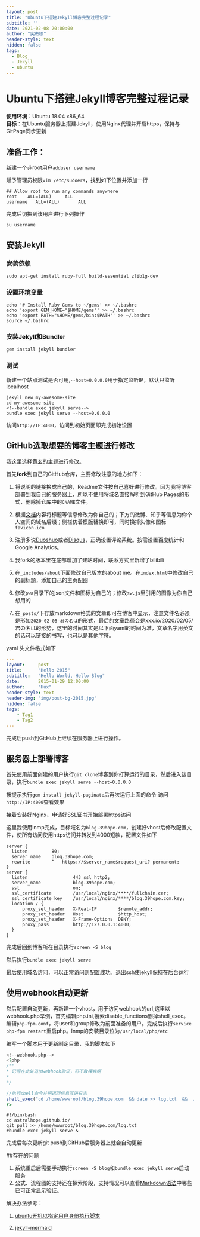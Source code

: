 ```yaml
---
layout: post
title: "Ubuntu下搭建Jekyll博客完整过程记录"
subtitle: ''
date: 2021-02-08 20:00:00
author: "突击核"
header-style: text
hidden: false
tags:
  - Blog
  - Jekyll
  - ubuntu
---
```

# Ubuntu下搭建Jekyll博客完整过程记录
**使用环境**：Ubuntu 18.04 x86_64   
**目标**：在Ubuntu服务器上搭建Jekyll，使用Nginx代理并开启https，保持与GitPage同步更新    
## 准备工作：

新建一个非root用户`adduser username`

赋予管理员权限`vim /etc/sudoers`，找到如下位置并添加一行
```shell
## Allow root to run any commands anywhere
root    ALL=(ALL)     ALL
username   ALL=(ALL)       ALL
```
完成后切换到该用户进行下列操作
```shell
su username
```
## 安装Jekyll
### 安装依赖
```shell
sudo apt-get install ruby-full build-essential zlib1g-dev
```
### 设置环境变量
```shell
echo '# Install Ruby Gems to ~/gems' >> ~/.bashrc
echo 'export GEM_HOME="$HOME/gems"' >> ~/.bashrc
echo 'export PATH="$HOME/gems/bin:$PATH"' >> ~/.bashrc
source ~/.bashrc
```
### 安装Jekyll和Bundler
```
gem install jekyll bundler
```
### 测试
新建一个站点测试是否可用,`--host=0.0.0.0`用于指定监听IP，默认只监听localhost
```shell
jekyll new my-awesome-site
cd my-awesome-site
<!--bundle exec jekyll serve-->
bundle exec jekyll serve --host=0.0.0.0
```

访问`http://IP:4000`，访问到初始页面即完成初始设置
## GitHub选取想要的博客主题进行修改
我这里选择[黄玄](https://github.com/Huxpro/huxpro.github.io)的主题进行修改。

首先**fork**到自己的GitHub仓库，主要修改注意的地方如下：

1. 将说明的链接换成自己的，Readme文件按自己喜好进行修改。因为我将博客部署到我自己的服务器上，所以不使用将域名直接解析到GitHub Pages的形式，删除掉仓库中的`CNAME`文件。

2. 根据[文档](https://github.com/Huxpro/huxpro.github.io/blob/master/_doc/README.zh.md)内容将标题等信息修改为你自己的；下方的微博、知乎等信息为你个人空间的域名后缀；侧栏仿着模版替换即可，同时换掉头像和图标`favicon.ico`

3. 注册多说[Duoshuo](http://duoshuo.com)或者[Disqus](http://disqus.com)，正确设置评论系统。按需设置百度统计和Google Analytics。

4. 我fork的版本里在底部增加了建站时间，联系方式里新增了bilibili

5. 在`_includes/about`下面修改自己版本的about me。在`index.html`中修改自己的副标题，添加自己的主页配图

6. 修改`pwa`目录下的json文件和图标为自己的；修改`sw.js`里引用的图像为你自己想用的

7. 在`_posts/`下存放markdown格式的文章即可在博客中显示，注意文件名必须是形如`2020-02-05-君の名は`的形式，最后的文章路径会是xxx.io/2020/02/05/君の名は的形势，这里的时间其实是以下面yaml的时间为准，文章名字用英文的话可以链接的书写，也可以是其他字符。

yaml 头文件格式如下

```yaml
---
layout:     post
title:      "Hello 2015"
subtitle:   "Hello World, Hello Blog"
date:       2015-01-29 12:00:00
author:     "Hux"
header-style: text
header-img: "img/post-bg-2015.jpg"
hidden: false
tags:
    - Tag1
    - Tag2
---
```

完成后push到GitHub上继续在服务器上进行操作。
## 服务器上部署博客
首先使用前面创建的用户执行`git clone`博客到你打算运行的目录，然后进入该目录，执行`bundle exec jekyll serve --host=0.0.0.0`

按提示执行`gem install jekyll-paginate`后再次运行上面的命令
访问`http://IP:4000`查看效果

接着安装好Nginx、申请好SSL证书开始部署https访问

这里我使用lnmp完成，目标域名为`blog.39hope.com`，创建好vhost后修改配置文件，使所有访问使用https访问并转发到4000短款，配置文件如下

```
server {
  listen         80;
  server_name    blog.39hope.com;
  rewrite        ^   https://$server_name$request_uri? permanent;
}
server {  
  listen                 443 ssl http2;
  server_name            blog.39hope.com;
  ssl                    on;
  ssl_certificate        /usr/local/nginx/****/fullchain.cer;
  ssl_certificate_key    /usr/local/nginx/****/blog.39hope.com.key;
  location / {
      proxy_set_header   X-Real-IP        $remote_addr;
      proxy_set_header   Host             $http_host;
      proxy_set_header   X-Frame-Options  DENY;
      proxy_pass         http://127.0.0.1:4000;
  }
}
```
完成后回到博客所在目录执行`screen -S blog`

然后执行`bundle exec jekyll serve`

最后使用域名访问，可以正常访问则配置成功。退出ssh使jekyll保持在后台运行
## 使用webhook自动更新
然后配置自动更新，再新建一个vhost，用于访问webhook的url,这里以webhook.php举例，首先编辑php.ini,搜索disable_functions删掉shell_exec。编辑`php-fpm.conf`，将user和group修改为前面准备的用户。完成后执行`service php-fpm restart`重启php。lnmp的安装目录位为`/usr/local/php/etc`

编写一个脚本用于更新制定目录，我的脚本如下

```php
<!--webhook.php-->
<?php
/**
* 记得在此处追加webhook验证，可不敢裸奔啊
*
*/

//执行shell命令并把返回信息写进日志
shell_exec("cd /home/wwwroot/blog.39hope.com  && date >> log.txt  &&  /home/wwwroot/blog.39hope.com/update.sh");
?>

```

```shell
#!/bin/bash
cd astralhope.github.io/
git pull >> /home/wwwroot/blog.39hope.com/log.txt
#bundle exec jekyll serve &
```

完成后每次更新git push到GitHub后服务器上就会自动更新

##存在的问题
1. 系统重启后需要手动执行`screen -S blog`和`bundle exec jekyll serve`启动服务
2. 公式、流程图的支持还在探索阶段，支持情况可以查看[Markdown语法](https://blog.39hope.com/2020/06/04/Markdown-grammar/)中哪些已可正常显示验证。

解决办法参考：
1. [ubuntu开机以指定用户身份执行脚本](https://www.jianshu.com/p/4f7416ae1cd7)

2. [jekyll-mermaid](https://rubygems.org/gems/jekyll-mermaid/versions/1.0.0)

